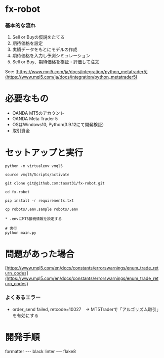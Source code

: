 # fx-robot

### 基本的な流れ

1. Sell or Buyの仮説をたてる
2. 期待価格を設定
3. 実績データをもとにモデルの作成
4. 期待価格を入力し予測シミュレーション
5. Sell or Buy、期待価格を検証・評価して注文

See: [https://www.mql5.com/ja/docs/integration/python_metatrader5](https://www.mql5.com/ja/docs/integration/python_metatrader5)

# 必要なもの

- OANDA MT5のアカウント
- OANDA Meta Trader 5
- OSはWindows10, Python(3.9.12にて開発検証)
- 取引資金

# セットアップと実行

```
python -m virtualenv vmql5

source vmql5/Scripts/activate

git clone git@github.com:tasat31/fx-robot.git

cd fx-robot

pip install -r requirements.txt

cp robots/.env.sample robots/.env

* .envにMT5接続情報を設定する

# 実行
python main.py
```

# 問題があった場合

[https://www.mql5.com/en/docs/constants/errorswarnings/enum_trade_return_codes](https://www.mql5.com/en/docs/constants/errorswarnings/enum_trade_return_codes)


### よくあるエラー

- order_send failed, retcode=10027　-> MT5Traderで「アルゴリズム取引」を有効にする

# 開発手順

formatter --- black
linter --- flake8
